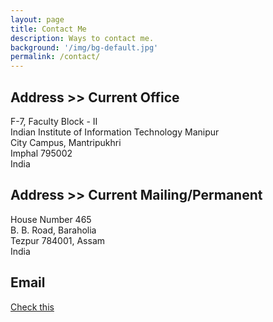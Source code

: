 ```yaml
---
layout: page
title: Contact Me
description: Ways to contact me.
background: '/img/bg-default.jpg'
permalink: /contact/
---
```

## Address >> Current Office

F-7, Faculty Block - II  
Indian Institute of Information Technology Manipur  
City Campus, Mantripukhri  
Imphal 795002  
India

## Address >> Current Mailing/Permanent

House Number 465  
B. B. Road, Baraholia  
Tezpur 784001, Assam  
India

## Email

[Check this](/email)
